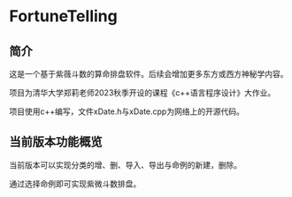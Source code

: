 # FortuneTelling
## 简介
这是一个基于紫薇斗数的算命排盘软件。后续会增加更多东方或西方神秘学内容。

项目为清华大学郑莉老师2023秋季开设的课程《c++语言程序设计》大作业。

项目使用c++编写，文件xDate.h与xDate.cpp为网络上的开源代码。

## 当前版本功能概览

当前版本可以实现分类的增、删、导入、导出与命例的新建，删除。

通过选择命例即可实现紫微斗数排盘。